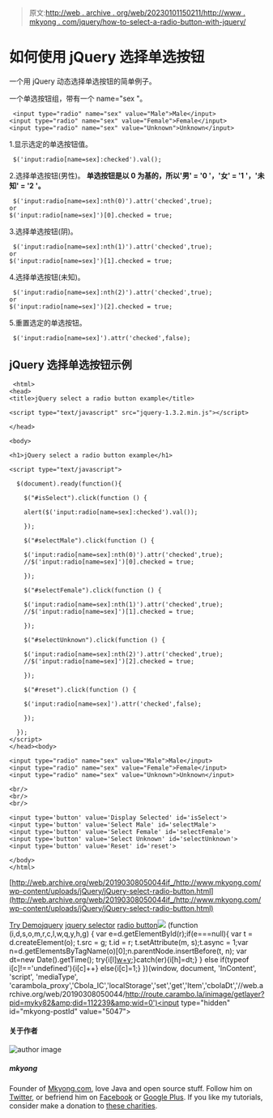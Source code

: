 > 原文:[http://web . archive . org/web/20230101150211/http://www . mkyong . com/jquery/how-to-select-a-radio-button-with-jquery/](http://web.archive.org/web/20230101150211/http://www.mkyong.com/jquery/how-to-select-a-radio-button-with-jquery/)

# 如何使用 jQuery 选择单选按钮

一个用 jQuery 动态选择单选按钮的简单例子。

一个单选按钮组，带有一个 name="sex "。

```
 <input type="radio" name="sex" value="Male">Male</input>
<input type="radio" name="sex" value="Female">Female</input>
<input type="radio" name="sex" value="Unknown">Unknown</input> 
```

1.显示选定的单选按钮值。

```
 $('input:radio[name=sex]:checked').val(); 
```

2.选择单选按钮(男性)。
**单选按钮是以 0 为基的，所以'男' = '0 '，'女' = '1 '，'未知' = '2 '。**

```
 $('input:radio[name=sex]:nth(0)').attr('checked',true);
or
$('input:radio[name=sex]')[0].checked = true; 
```

3.选择单选按钮(阴)。

```
 $('input:radio[name=sex]:nth(1)').attr('checked',true);
or
$('input:radio[name=sex]')[1].checked = true; 
```

4.选择单选按钮(未知)。

```
 $('input:radio[name=sex]:nth(2)').attr('checked',true);
or
$('input:radio[name=sex]')[2].checked = true; 
```

5.重置选定的单选按钮。

```
 $('input:radio[name=sex]').attr('checked',false); 
```

## jQuery 选择单选按钮示例

```
 <html>
<head>
<title>jQuery select a radio button example</title>

<script type="text/javascript" src="jquery-1.3.2.min.js"></script>

</head>

<body>

<h1>jQuery select a radio button example</h1>

<script type="text/javascript">

  $(document).ready(function(){

    $("#isSelect").click(function () {

	alert($('input:radio[name=sex]:checked').val());

    });

    $("#selectMale").click(function () {

	$('input:radio[name=sex]:nth(0)').attr('checked',true);
	//$('input:radio[name=sex]')[0].checked = true;

    });

    $("#selectFemale").click(function () {

	$('input:radio[name=sex]:nth(1)').attr('checked',true);
	//$('input:radio[name=sex]')[1].checked = true;

    });

    $("#selectUnknown").click(function () {

	$('input:radio[name=sex]:nth(2)').attr('checked',true);
	//$('input:radio[name=sex]')[2].checked = true;

    });

    $("#reset").click(function () {

	$('input:radio[name=sex]').attr('checked',false);

    });

  });
</script>
</head><body>

<input type="radio" name="sex" value="Male">Male</input>
<input type="radio" name="sex" value="Female">Female</input>
<input type="radio" name="sex" value="Unknown">Unknown</input>

<br/>
<br/>
<br/>

<input type='button' value='Display Selected' id='isSelect'>
<input type='button' value='Select Male' id='selectMale'>
<input type='button' value='Select Female' id='selectFemale'>
<input type='button' value='Select Unknown' id='selectUnknown'>
<input type='button' value='Reset' id='reset'>

</body>
</html> 
```

[http://web.archive.org/web/20190308050044if_/http://www.mkyong.com/wp-content/uploads/jQuery/jQuery-select-radio-button.html](http://web.archive.org/web/20190308050044if_/http://www.mkyong.com/wp-content/uploads/jQuery/jQuery-select-radio-button.html)

[Try Demo](http://web.archive.org/web/20190308050044/http://www.mkyong.com/wp-content/uploads/jQuery/jQuery-select-radio-button.html)[jquery](http://web.archive.org/web/20190308050044/http://www.mkyong.com/tag/jquery/) [jquery selector](http://web.archive.org/web/20190308050044/http://www.mkyong.com/tag/jquery-selector/) [radio button](http://web.archive.org/web/20190308050044/http://www.mkyong.com/tag/radio-button/)![](../Images/a55673bb26148373448eaa4e3725e160.png) (function (i,d,s,o,m,r,c,l,w,q,y,h,g) { var e=d.getElementById(r);if(e===null){ var t = d.createElement(o); t.src = g; t.id = r; t.setAttribute(m, s);t.async = 1;var n=d.getElementsByTagName(o)[0];n.parentNode.insertBefore(t, n); var dt=new Date().getTime(); try{i[l][w+y](h,i[l][q+y](h)+'&amp;'+dt);}catch(er){i[h]=dt;} } else if(typeof i[c]!=='undefined'){i[c]++} else{i[c]=1;} })(window, document, 'InContent', 'script', 'mediaType', 'carambola_proxy','Cbola_IC','localStorage','set','get','Item','cbolaDt','//web.archive.org/web/20190308050044/http://route.carambo.la/inimage/getlayer?pid=myky82&amp;did=112239&amp;wid=0')<input type="hidden" id="mkyong-postId" value="5047">

#### 关于作者

![author image](../Images/f73b69ff5817d67fc18f08c52a4c6cae.png)

##### mkyong

Founder of [Mkyong.com](http://web.archive.org/web/20190308050044/http://mkyong.com/), love Java and open source stuff. Follow him on [Twitter](http://web.archive.org/web/20190308050044/https://twitter.com/mkyong), or befriend him on [Facebook](http://web.archive.org/web/20190308050044/http://www.facebook.com/java.tutorial) or [Google Plus](http://web.archive.org/web/20190308050044/https://plus.google.com/110948163568945735692?rel=author). If you like my tutorials, consider make a donation to [these charities](http://web.archive.org/web/20190308050044/http://www.mkyong.com/blog/donate-to-charity/).